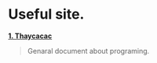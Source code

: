 # Useful site.

**[1. Thaycacac](https://thaycacac.github.io/)**

> Genaral document about programing.
